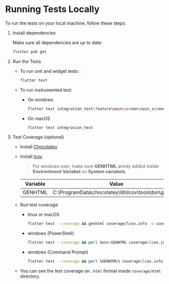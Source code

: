 # Running Tests Locally

To run the tests on your local machine, follow these steps:

1. Install dependencies
  
   Make sure all dependencies are up to date:

   ```bash
   flutter pub get
   ```

2. Run the Tests
  
   - To run unit and widget tests :

     ```bash
     flutter test
     ```

   - To run instrumented test:

     - On windows

        ```bash
        flutter test integration_test\feature\main\screen\main_screen_test.dart
        ```

     - On macOS

        ```bash
        flutter test integration_test
        ```

3. Test Coverage (optional)
    - Install [Chocolatey](https://chocolatey.org/install)
    - Install [lcov](https://community.chocolatey.org/packages/lcov)

      > For windows user, make sure **GENHTML** alredy added inside **Environtment
      Variabel** on **System variabels**.

      | Variable | Value                                                |
      |----------|------------------------------------------------------|
      | GENHTML  | C:\ProgramData\chocolatey\lib\lcov\tools\bin\genhtml |

    - Run test coverage

      - linux or macOS

        ```bash
        flutter test --coverage && genhtml coverage/lcov.info -o coverage/html
        ```

      - windows (PowerShell)

        ```bash
        flutter test --coverage && perl $env:GENHTML coverage\lcov.info -o coverage\html
        ```

      - windows (Command Prompt)

        ```bash
        flutter test --coverage && perl %GENHTML% coverage\lcov.info -o coverage\html
        ```

    - You can see the test coverage on `.html` format inside `coverage/html` directory.
